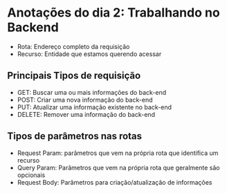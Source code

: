 # Anotações do dia 2: Trabalhando no Backend

- Rota: Endereço completo da requisição
- Recurso: Entidade que estamos querendo acessar

## Principais Tipos de requisição
- GET: Buscar uma ou mais informações do back-end
- POST: Criar uma nova informação do back-end
- PUT: Atualizar uma informação existente no back-end
- DELETE: Remover uma informação do back-end

## Tipos de parâmetros nas rotas
- Request Param: parâmetros que vem na própria rota que identifica um recurso
- Query Param: Parâmetros que vem na própria rota que geralmente são opcionais
- Request Body: Parâmetros para criação/atualização de informações